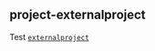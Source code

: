 ## project-externalproject

Test [`externalproject`](https://premake.github.io/docs/externalproject)
